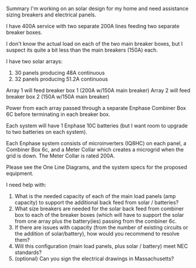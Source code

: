 Summary
I'm working on an solar design for my home and need assistance sizing breakers and electrical panels.

I have 400A service with two separate 200A lines feeding two separate breaker boxes.

I don't know the actual load on each of the two main breaker boxes, but I suspect its quite a bit less than the main breakers (150A) each.

I have two solar arrays:
1. 30 panels producing 48A continuous
2. 32 panels producing 51.2A continuous

Array 1 will feed breaker box 1 (200A w/150A main breaker)
Array 2 will feed breaker box 2 (150A w/150A main breaker)

Power from each array passed through a separate Enphase Combiner Box 6C before terminating in each breaker box.

Each system will have 1 Enphase 10C batteries (but I want room to upgrade to two batteries on each system).

Each Enphase system consists of microinverters (IQ8HC) on each panel, a Combiner Box 6c, and a Meter Collar which creates a microgrid when the grid is down.  The Meter Collar is rated 200A.

Please see the One Line Diagrams, and the system specs for the proposed equipment.

I need help with:
1. What is the needed capacity of each of the main load panels (amp capacity) to support the additional back feed from solar / batteries?
2. What size breakers are needed for the solar back feed from combiner box to each of the breaker boxes (which will have to support the solar from one array plus the battery(ies) passing from the combiner 6c.
3. If there are issues with capacity (from the number of existing circuits or the addition of solar/battery), how would you recommend to resolve them?
4. Will this configuration (main load panels, plus solar / battery) meet NEC standards?
5. (optional) Can you sign the electrical drawings in Massachusetts?


